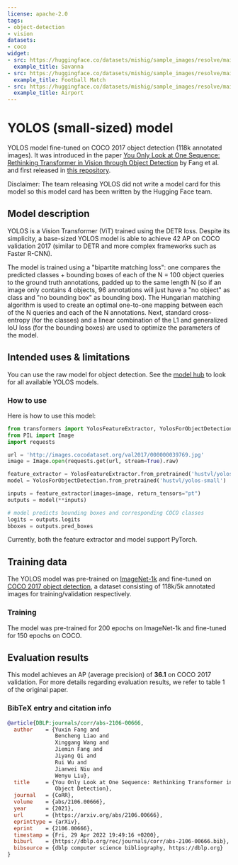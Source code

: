 ```yaml
---
license: apache-2.0
tags:
- object-detection
- vision
datasets:
- coco
widget:
- src: https://huggingface.co/datasets/mishig/sample_images/resolve/main/savanna.jpg
  example_title: Savanna
- src: https://huggingface.co/datasets/mishig/sample_images/resolve/main/football-match.jpg
  example_title: Football Match
- src: https://huggingface.co/datasets/mishig/sample_images/resolve/main/airport.jpg
  example_title: Airport
---
```


# YOLOS (small-sized) model

YOLOS model fine-tuned on COCO 2017 object detection (118k annotated images). It was introduced in the paper [You Only Look at One Sequence: Rethinking Transformer in Vision through Object Detection](https://arxiv.org/abs/2106.00666) by Fang et al. and first released in [this repository](https://github.com/hustvl/YOLOS). 

Disclaimer: The team releasing YOLOS did not write a model card for this model so this model card has been written by the Hugging Face team.

## Model description

YOLOS is a Vision Transformer (ViT) trained using the DETR loss. Despite its simplicity, a base-sized YOLOS model is able to achieve 42 AP on COCO validation 2017 (similar to DETR and more complex frameworks such as Faster R-CNN).

The model is trained using a "bipartite matching loss": one compares the predicted classes + bounding boxes of each of the N = 100 object queries to the ground truth annotations, padded up to the same length N (so if an image only contains 4 objects, 96 annotations will just have a "no object" as class and "no bounding box" as bounding box). The Hungarian matching algorithm is used to create an optimal one-to-one mapping between each of the N queries and each of the N annotations. Next, standard cross-entropy (for the classes) and a linear combination of the L1 and generalized IoU loss (for the bounding boxes) are used to optimize the parameters of the model.

## Intended uses & limitations

You can use the raw model for object detection. See the [model hub](https://huggingface.co/models?search=hustvl/yolos) to look for all available YOLOS models.

### How to use

Here is how to use this model:

```python
from transformers import YolosFeatureExtractor, YolosForObjectDetection
from PIL import Image
import requests

url = 'http://images.cocodataset.org/val2017/000000039769.jpg'
image = Image.open(requests.get(url, stream=True).raw)

feature_extractor = YolosFeatureExtractor.from_pretrained('hustvl/yolos-small')
model = YolosForObjectDetection.from_pretrained('hustvl/yolos-small')

inputs = feature_extractor(images=image, return_tensors="pt")
outputs = model(**inputs)

# model predicts bounding boxes and corresponding COCO classes
logits = outputs.logits
bboxes = outputs.pred_boxes
```

Currently, both the feature extractor and model support PyTorch. 

## Training data

The YOLOS model was pre-trained on [ImageNet-1k](https://huggingface.co/datasets/imagenet2012) and fine-tuned on [COCO 2017 object detection](https://cocodataset.org/#download), a dataset consisting of 118k/5k annotated images for training/validation respectively. 

### Training

The model was pre-trained for 200 epochs on ImageNet-1k and fine-tuned for 150 epochs on COCO.

## Evaluation results

This model achieves an AP (average precision) of **36.1** on COCO 2017 validation. For more details regarding evaluation results, we refer to table 1 of the original paper.

### BibTeX entry and citation info

```bibtex
@article{DBLP:journals/corr/abs-2106-00666,
  author    = {Yuxin Fang and
               Bencheng Liao and
               Xinggang Wang and
               Jiemin Fang and
               Jiyang Qi and
               Rui Wu and
               Jianwei Niu and
               Wenyu Liu},
  title     = {You Only Look at One Sequence: Rethinking Transformer in Vision through
               Object Detection},
  journal   = {CoRR},
  volume    = {abs/2106.00666},
  year      = {2021},
  url       = {https://arxiv.org/abs/2106.00666},
  eprinttype = {arXiv},
  eprint    = {2106.00666},
  timestamp = {Fri, 29 Apr 2022 19:49:16 +0200},
  biburl    = {https://dblp.org/rec/journals/corr/abs-2106-00666.bib},
  bibsource = {dblp computer science bibliography, https://dblp.org}
}
```